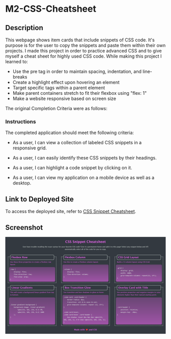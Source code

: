 # M2-CSS-Cheatsheet

## Description

This webpage shows item cards that include snippets of CSS code. It's purpose is for the user to copy the snippets and paste them within their own projects. I made this project in order to practice advanced CSS and to give myself a cheat sheet for highly used CSS code.
While making this project I learned to:

- Use the pre tag in order to maintain spacing, indentation, and line-breaks
- Create a highlight effect upon hovering an element
- Target specific tags within a parent element
- Make parent containers stretch to fit their flexbox using "flex: 1"
- Make a website responsive based on screen size

The original Completion Criteria were as follows:
### Instructions

The completed application should meet the following criteria:

* As a user, I can view a collection of labeled CSS snippets in a responsive grid.

* As a user, I can easily identify these CSS snippets by their headings.

* As a user, I can highlight a code snippet by clicking on it.

* As a user, I can view my application on a mobile device as well as a desktop.

## Link to Deployed Site

To access the deployed site, refer to [CSS Snippet Cheatsheet](https://mateo-wallace.github.io/M2-CSS-Cheatsheet/).

## Screenshot

![view of deployed site](./assets/readme/deployed.png)

